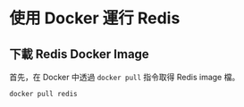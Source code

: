 # 使用 Docker 運行 Redis

## 下載 Redis Docker Image

首先，在 Docker 中透過 `docker pull` 指令取得 Redis image 檔。

```bash
docker pull redis
```
